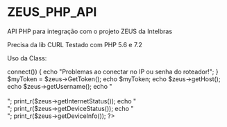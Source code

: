 # ZEUS_PHP_API
API PHP para integração com o projeto ZEUS da Intelbras

Precisa da lib CURL
Testado com PHP 5.6 e 7.2

Uso da Class:

<?php

require_once(__DIR__ . '/Zeus3Api.php');

use ZEUS3api\ZEUS3Api;

// IP do seu Intelbras AP 1350, AP 1750, AP 1250 e etc
// e sua senha modificado já no primeiro acesso aos Acess Point
$zeus = new ZEUS3api("10.0.0.1","admin","@Admin01");

if (!$zeus->connect()) {
		echo "Problemas ao conectar no IP ou senha do roteador!";
}

$myToken = $zeus->GetToken();
echo $myToken;

echo $zeus->getHost();

echo $zeus->getUsername();

echo "<br><br>";

print_r($zeus->getInternetStatus());

echo "<br>";

print_r($zeus->getDeviceStatus());

echo "<br>";

print_r($zeus->getDeviceInfo());

?>
